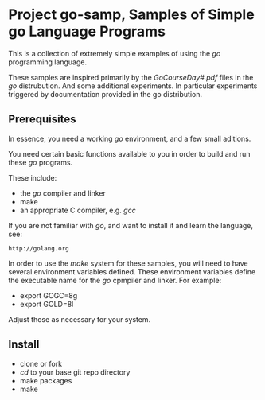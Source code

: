 Project go-samp, Samples of Simple go Language Programs
=======================================================
This is a collection of extremely simple examples of using the _go_ 
programming language.

These samples are inspired primarily by the _GoCourseDay#.pdf_ files in
the _go_ distrubution.  And some additional experiments.  In particular
experiments triggered by documentation provided in the go distribution.

Prerequisites
-------------

In essence, you need a working _go_ environment, and a few small aditions.

You need certain basic functions available to you in order to build and run
these _go_ programs.

These include:

* the _go_ compiler and linker
* make
* an appropriate C compiler, e.g. _gcc_

If you are not familiar with _go_, and want to install it and learn the 
language, see: 

	http://golang.org

In order to use the _make_ system for these samples, you will need to have
several environment variables defined.  These environment variables define
the executable name for the _go_ cpmpiler and linker.  For example:

* export GOGC=8g
* export GOLD=8l

Adjust those as necessary for your system.

Install
-------

* clone or fork
* _cd_ to your base git repo directory
* make packages
* make

